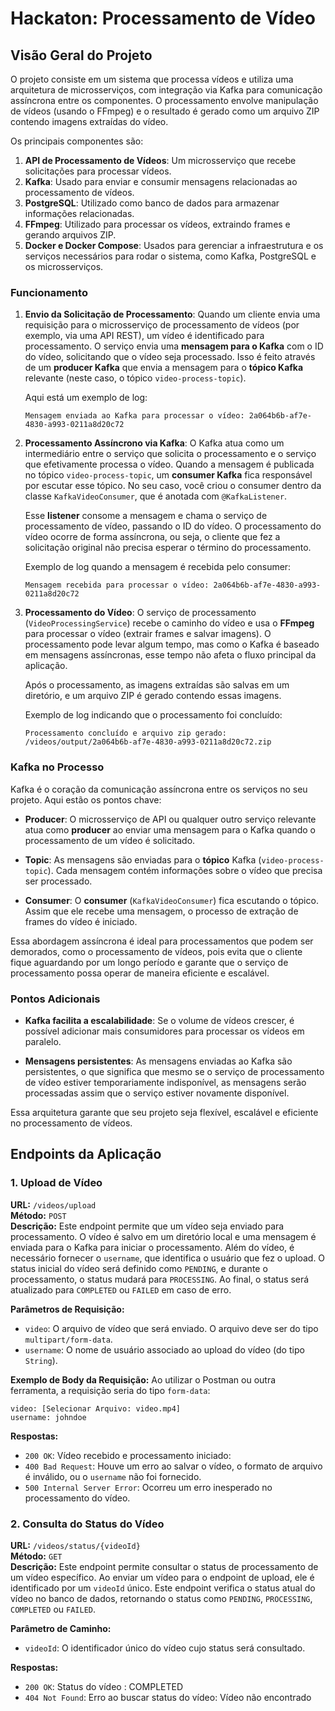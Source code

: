 
# **Hackaton: Processamento de Vídeo**

## **Visão Geral do Projeto**

O projeto consiste em um sistema que processa vídeos e utiliza uma arquitetura de microsserviços, com integração via Kafka para comunicação assíncrona entre os componentes. O processamento envolve manipulação de vídeos (usando o FFmpeg) e o resultado é gerado como um arquivo ZIP contendo imagens extraídas do vídeo.

Os principais componentes são:

1. **API de Processamento de Vídeos**: Um microsserviço que recebe solicitações para processar vídeos.
2. **Kafka**: Usado para enviar e consumir mensagens relacionadas ao processamento de vídeos.
3. **PostgreSQL**: Utilizado como banco de dados para armazenar informações relacionadas.
4. **FFmpeg**: Utilizado para processar os vídeos, extraindo frames e gerando arquivos ZIP.
5. **Docker e Docker Compose**: Usados para gerenciar a infraestrutura e os serviços necessários para rodar o sistema, como Kafka, PostgreSQL e os microsserviços.

### **Funcionamento**

1. **Envio da Solicitação de Processamento**:
   Quando um cliente envia uma requisição para o microsserviço de processamento de vídeos (por exemplo, via uma API REST), um vídeo é identificado para processamento. O serviço envia uma **mensagem para o Kafka** com o ID do vídeo, solicitando que o vídeo seja processado. Isso é feito através de um **producer Kafka** que envia a mensagem para o **tópico Kafka** relevante (neste caso, o tópico `video-process-topic`).

   Aqui está um exemplo de log:

   ```
   Mensagem enviada ao Kafka para processar o vídeo: 2a064b6b-af7e-4830-a993-0211a8d20c72
   ```

2. **Processamento Assíncrono via Kafka**:
   O Kafka atua como um intermediário entre o serviço que solicita o processamento e o serviço que efetivamente processa o vídeo. Quando a mensagem é publicada no tópico `video-process-topic`, um **consumer Kafka** fica responsável por escutar esse tópico. No seu caso, você criou o consumer dentro da classe `KafkaVideoConsumer`, que é anotada com `@KafkaListener`.

   Esse **listener** consome a mensagem e chama o serviço de processamento de vídeo, passando o ID do vídeo. O processamento do vídeo ocorre de forma assíncrona, ou seja, o cliente que fez a solicitação original não precisa esperar o término do processamento.

   Exemplo de log quando a mensagem é recebida pelo consumer:

   ```
   Mensagem recebida para processar o vídeo: 2a064b6b-af7e-4830-a993-0211a8d20c72
   ```

3. **Processamento do Vídeo**:
   O serviço de processamento (`VideoProcessingService`) recebe o caminho do vídeo e usa o **FFmpeg** para processar o vídeo (extrair frames e salvar imagens). O processamento pode levar algum tempo, mas como o Kafka é baseado em mensagens assíncronas, esse tempo não afeta o fluxo principal da aplicação.

   Após o processamento, as imagens extraídas são salvas em um diretório, e um arquivo ZIP é gerado contendo essas imagens.

   Exemplo de log indicando que o processamento foi concluído:

   ```
   Processamento concluído e arquivo zip gerado: /videos/output/2a064b6b-af7e-4830-a993-0211a8d20c72.zip
   ```


### **Kafka no Processo**

Kafka é o coração da comunicação assíncrona entre os serviços no seu projeto. Aqui estão os pontos chave:

- **Producer**: O microsserviço de API ou qualquer outro serviço relevante atua como **producer** ao enviar uma mensagem para o Kafka quando o processamento de um vídeo é solicitado.

- **Topic**: As mensagens são enviadas para o **tópico** Kafka (`video-process-topic`). Cada mensagem contém informações sobre o vídeo que precisa ser processado.

- **Consumer**: O **consumer** (`KafkaVideoConsumer`) fica escutando o tópico. Assim que ele recebe uma mensagem, o processo de extração de frames do vídeo é iniciado.

Essa abordagem assíncrona é ideal para processamentos que podem ser demorados, como o processamento de vídeos, pois evita que o cliente fique aguardando por um longo período e garante que o serviço de processamento possa operar de maneira eficiente e escalável.

### **Pontos Adicionais**

- **Kafka facilita a escalabilidade**: Se o volume de vídeos crescer, é possível adicionar mais consumidores para processar os vídeos em paralelo.

- **Mensagens persistentes**: As mensagens enviadas ao Kafka são persistentes, o que significa que mesmo se o serviço de processamento de vídeo estiver temporariamente indisponível, as mensagens serão processadas assim que o serviço estiver novamente disponível.

Essa arquitetura garante que seu projeto seja flexível, escalável e eficiente no processamento de vídeos.

## Endpoints da Aplicação

### 1. **Upload de Vídeo**
   **URL:** `/videos/upload`  
   **Método:** `POST`  
   **Descrição:** Este endpoint permite que um vídeo seja enviado para processamento. O vídeo é salvo em um diretório local e uma mensagem é enviada para o Kafka para iniciar o processamento. Além do vídeo, é necessário fornecer o `username`, que identifica o usuário que fez o upload. O status inicial do vídeo será definido como `PENDING`, e durante o processamento, o status mudará para `PROCESSING`. Ao final, o status será atualizado para `COMPLETED` ou `FAILED` em caso de erro.

   **Parâmetros de Requisição:**
   - `video`: O arquivo de vídeo que será enviado. O arquivo deve ser do tipo `multipart/form-data`.
   - `username`: O nome de usuário associado ao upload do vídeo (do tipo `String`).

   **Exemplo de Body da Requisição:**
   Ao utilizar o Postman ou outra ferramenta, a requisição seria do tipo `form-data`:
   ```
   video: [Selecionar Arquivo: video.mp4]
   username: johndoe
   ```

   **Respostas:**
   - `200 OK`: Vídeo recebido e processamento iniciado: <videoId>
   - `400 Bad Request`: Houve um erro ao salvar o vídeo, o formato de arquivo é inválido, ou o `username` não foi fornecido.
   - `500 Internal Server Error`: Ocorreu um erro inesperado no processamento do vídeo.

### 2. **Consulta do Status do Vídeo**
   **URL:** `/videos/status/{videoId}`  
   **Método:** `GET`  
   **Descrição:** Este endpoint permite consultar o status de processamento de um vídeo específico. Ao enviar um vídeo para o endpoint de upload, ele é identificado por um `videoId` único. Este endpoint verifica o status atual do vídeo no banco de dados, retornando o status como `PENDING`, `PROCESSING`, `COMPLETED` ou `FAILED`.

   **Parâmetro de Caminho:**
   - `videoId`: O identificador único do vídeo cujo status será consultado.

   **Respostas:**
   - `200 OK`: Status do vídeo <videoId>: COMPLETED
   - `404 Not Found`: Erro ao buscar status do vídeo: Vídeo não encontrado <videoId>

